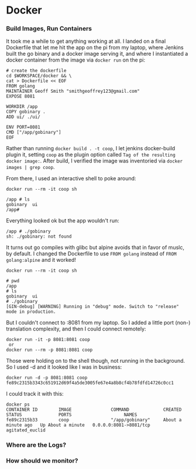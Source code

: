 # Docker

### Build Images, Run Containers

It took me a while to get anything working at all.  I landed on a final Dockerfile that let me hit the app on the pi from my laptop, where Jenkins built the go binary and a docker image serving it, and where I instantiated a docker container from the image via `docker run` on the pi:

    # create the dockerfile
    cd $WORKSPACE/docker && \
    cat > Dockerfile << EOF
    FROM golang
    MAINTAINER Geoff Smith "smithgeoffrey123@gmail.com"
    EXPOSE 8081
    
    WORKDIR /app
    COPY gobinary .
    ADD ui/ ./ui/
    
    ENV PORT=8081
    CMD ["/app/gobinary"]
    EOF

Rather than running `docker build . -t coop`, I let jenkins docker-build plugin it, setting `coop` as the plugin option called `Tag of the resulting docker image:`. After build, I verified the image was inventoried via `docker images | grep coop`.  

From there, I used an interactive shell to poke around:
 
    docker run --rm -it coop sh

    /app # ls
    gobinary  ui
    /app#

Everything looked ok but the app wouldn't run:

    /app # ./gobinary 
    sh: ./gobinary: not found

It turns out go compiles with glibc but alpine avoids that in favor of muslc, by default.  I changed the Dockerfile to use `FROM golang` instead of `FROM golang:alpine` and it worked!

    docker run --rm -it coop sh

    # pwd
    /app
    # ls
    gobinary  ui
    # ./gobinary
    [GIN-debug] [WARNING] Running in "debug" mode. Switch to "release" mode in production.
  
But I couldn't connect to <ip>:8081 from my laptop.  So I added a little port (non-) translation complexity, and then I could connect remotely:
 
    docker run -it -p 8081:8081 coop
     or
    docker run --rm -p 8081:8081 coop

Those were holding on to the shell though, not running in the background.  So I used -d and it looked like I was in business:

    docker run -d -p 8081:8081 coop
    fe89c2315b3343c651912d69f4a5de3005fe67e4a8b8cf4b78fdfd14726c0cc1

I could track it with this:

    docker ps 
    CONTAINER ID        IMAGE               COMMAND             CREATED              STATUS              PORTS                    NAMES
    fe89c2315b33        coop                "/app/gobinary"     About a minute ago   Up About a minute   0.0.0.0:8081->8081/tcp   agitated_euclid

### Where are the Logs?

### How should we monitor?
